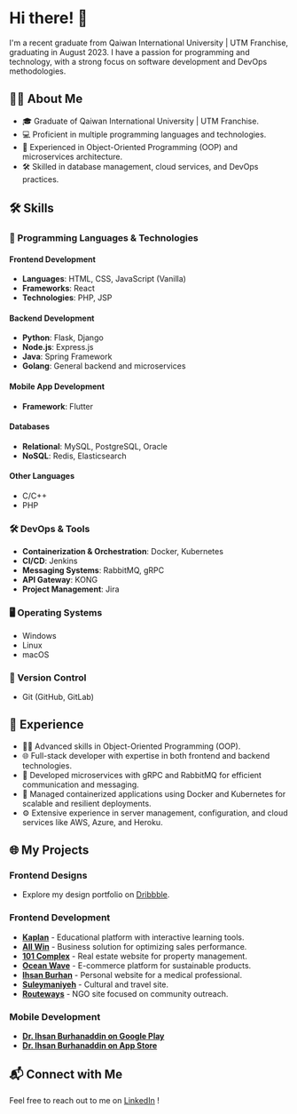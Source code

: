 # Hi there! 👋

I'm a recent graduate from Qaiwan International University | UTM Franchise, graduating in August 2023. I have a passion for programming and technology, with a strong focus on software development and DevOps methodologies.

## 🧑‍🎓 About Me

- 🎓 Graduate of Qaiwan International University | UTM Franchise.
- 💻 Proficient in multiple programming languages and technologies.
- 🌟 Experienced in Object-Oriented Programming (OOP) and microservices architecture.
- 🛠️ Skilled in database management, cloud services, and DevOps practices.

## 🛠️ Skills

### 🚀 Programming Languages & Technologies

#### **Frontend Development**
- **Languages**: HTML, CSS, JavaScript (Vanilla)
- **Frameworks**: React
- **Technologies**: PHP, JSP

#### **Backend Development**
- **Python**: Flask, Django
- **Node.js**: Express.js
- **Java**: Spring Framework
- **Golang**: General backend and microservices

#### **Mobile App Development**
- **Framework**: Flutter

#### **Databases**
- **Relational**: MySQL, PostgreSQL, Oracle
- **NoSQL**: Redis, Elasticsearch

#### **Other Languages**
- C/C++
- PHP

### 🛠 DevOps & Tools
- **Containerization & Orchestration**: Docker, Kubernetes
- **CI/CD**: Jenkins
- **Messaging Systems**: RabbitMQ, gRPC
- **API Gateway**: KONG
- **Project Management**: Jira

### 🖥 Operating Systems
- Windows
- Linux
- macOS

### 🔄 Version Control
- Git (GitHub, GitLab)

## 💼 Experience

- 👨‍💻 Advanced skills in Object-Oriented Programming (OOP).
- 🌐 Full-stack developer with expertise in both frontend and backend technologies.
- 🧩 Developed microservices with gRPC and RabbitMQ for efficient communication and messaging.
- 🔧 Managed containerized applications using Docker and Kubernetes for scalable and resilient deployments.
- ⚙️ Extensive experience in server management, configuration, and cloud services like AWS, Azure, and Heroku.

## 🌐 My Projects

### Frontend Designs
- Explore my design portfolio on [Dribbble](https://dribbble.com/Sherlockian/shots).

### Frontend Development
- **[Kaplan](https://kaplaniq.com/home)** - Educational platform with interactive learning tools.
- **[All Win](https://all-win.co/)** - Business solution for optimizing sales performance.
- **[101 Complex](https://101complex.com/)** - Real estate website for property management.
- **[Ocean Wave](https://ocean-wave.co/)** - E-commerce platform for sustainable products.
- **[Ihsan Burhan](https://ihsanburhan.com/)** - Personal website for a medical professional.
- **[Suleymaniyeh](https://sulaimaniy.com/)** - Cultural and travel site.
- **[Routeways](https://Rccl.org/)** - NGO site focused on community outreach.

### Mobile Development
- **[Dr. Ihsan Burhanaddin on Google Play](https://play.google.com/store/apps/details?id=com.smarthand.ihsanburhan__a&hl=en&gl=US)**
- **[Dr. Ihsan Burhanaddin on App Store](https://apps.apple.com/us/app/dr-ihsan-burhanaddin/id6476200266)**

## 📬 Connect with Me

Feel free to reach out to me on [LinkedIn](https://www.linkedin.com/in/alan-ali-0948ba211/) !
